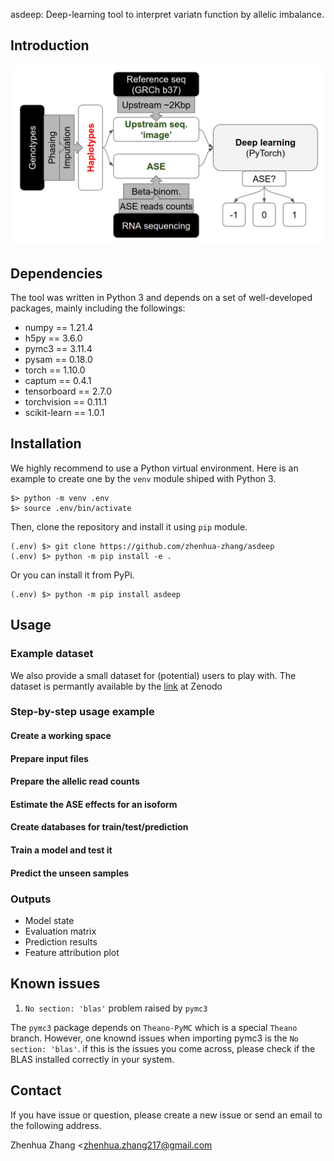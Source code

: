 asdeep: Deep-learning tool to interpret variatn function by allelic imbalance.


## Introduction

![Pipeline overview](./figures/overview-of-the-asedlp-pipeline.png)


## Dependencies

The tool was written in Python 3 and depends on a set of well-developed
packages, mainly including the followings:

- numpy == 1.21.4
- h5py == 3.6.0
- pymc3 == 3.11.4
- pysam == 0.18.0
- torch == 1.10.0
- captum == 0.4.1
- tensorboard == 2.7.0
- torchvision == 0.11.1
- scikit-learn == 1.0.1


## Installation

We highly recommend to use a Python virtual environment.
Here is an example to create one by the `venv` module shiped with Python 3.

```
$> python -m venv .env
$> source .env/bin/activate
```

Then, clone the repository and install it using `pip` module.

```
(.env) $> git clone https://github.com/zhenhua-zhang/asdeep
(.env) $> python -m pip install -e .
```

Or you can install it from PyPi.

```
(.env) $> python -m pip install asdeep
```

## Usage

### Example dataset

We also provide a small dataset for (potential) users to play with. The dataset
is permantly available by the [link](https://zenodo.org/xxx) at Zenodo

### Step-by-step usage example

#### Create a working space


#### Prepare input files


#### Prepare the allelic read counts


#### Estimate the ASE effects for an isoform


#### Create databases for train/test/prediction


#### Train a model and test it


#### Predict the unseen samples


### Outputs

- Model state
- Evaluation matrix
- Prediction results
- Feature attribution plot


## Known issues

1. `No section: 'blas'` problem raised by `pymc3`

The `pymc3` package depends on `Theano-PyMC` which is a special `Theano` branch.
However, one knownd issues when importing pymc3 is the `No section: 'blas'`.
if this is the issues you come across, please check if the BLAS installed
correctly in your system.

## Contact

If you have issue or question, please create a new issue or send an email to
the following address.

Zhenhua Zhang <zhenhua.zhang217@gmail.com

